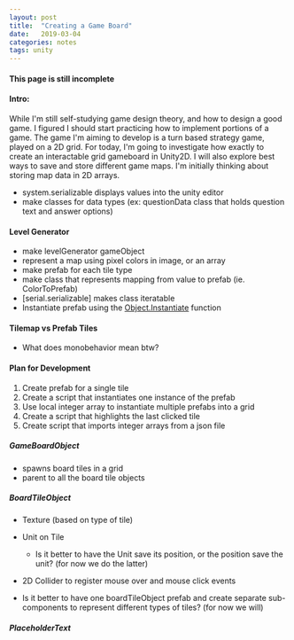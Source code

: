 ```yaml
---
layout: post
title:  "Creating a Game Board"
date:   2019-03-04
categories: notes
tags: unity
---
```


#### This page is still incomplete

#### Intro:
While I'm still self-studying game design theory, and how to design a good game.  I figured I should start practicing how to implement portions of a game.  The game I'm aiming to develop is a turn based strategy game, played on a 2D grid.  For today, I'm going to investigate how exactly to create an interactable grid gameboard in Unity2D.  I will also explore best ways to save and store different game maps.  I'm initially thinking about storing map data in 2D arrays.

* system.serializable displays values into the unity editor
* make classes for data types (ex: questionData class that holds question text and answer options)

#### Level Generator
* make levelGenerator gameObject
* represent a map using pixel colors in image, or an array
* make prefab for each tile type
* make class that represents mapping from value to prefab (ie. ColorToPrefab)
* [serial.serializable] makes class iteratable
* Instantiate prefab using the [Object.Instantiate](https://docs.unity3d.com/ScriptReference/Object.Instantiate.html)
 function

#### Tilemap vs Prefab Tiles
* What does monobehavior mean btw?

#### Plan for Development
1. Create prefab for a single tile
2. Create a script that instantiates one instance of the prefab
3. Use local integer array to instantiate multiple prefabs into a grid
4. Create a script that highlights the last clicked tile
5. Create script that imports integer arrays from a json file

##### GameBoardObject
* spawns board tiles in a grid
* parent to all the board tile objects

##### BoardTileObject  
* Texture (based on type of tile)
* Unit on Tile
	* Is it better to have the Unit save its position, or the position save the unit? (for now we do the latter)  
* 2D Collider to register mouse over and mouse click events

* Is it better to have one boardTileObject prefab and create separate sub-components to represent different types of tiles? (for now we will)



##### PlaceholderText